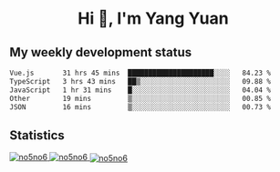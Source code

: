<h1 align="center">Hi 👋, I'm Yang Yuan</h1>


## My weekly development status
<!--START_SECTION:waka-->

```txt
Vue.js       31 hrs 45 mins  █████████████████████░░░░   84.23 %
TypeScript   3 hrs 43 mins   ██▒░░░░░░░░░░░░░░░░░░░░░░   09.88 %
JavaScript   1 hr 31 mins    █░░░░░░░░░░░░░░░░░░░░░░░░   04.04 %
Other        19 mins         ▒░░░░░░░░░░░░░░░░░░░░░░░░   00.85 %
JSON         16 mins         ▒░░░░░░░░░░░░░░░░░░░░░░░░   00.73 %
```

<!--END_SECTION:waka-->

## Statistics
<a href="https://github.com/anuraghazra/github-readme-stats">
  <img src="https://github-readme-stats.vercel.app/api/top-langs/?username=no5no6&theme=dracula" alt="no5no6">
</a>
<a href="https://github.com/anuraghazra/github-readme-stats">
  <img src="https://github-readme-stats.vercel.app/api?username=no5no6&show_icons=true&theme=dracula&line_height=40" alt="no5no6">
</a>
<a href="https://github.com/anuraghazra/github-readme-stats">
  <img align="center" src="https://github-readme-streak-stats.herokuapp.com/?user=no5no6&theme=dracula" alt="no5no6" />
</a>